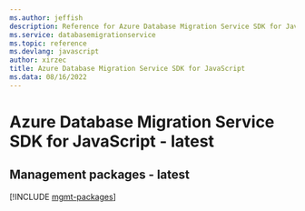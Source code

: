 ```yaml
---
ms.author: jeffish
description: Reference for Azure Database Migration Service SDK for JavaScript
ms.service: databasemigrationservice
ms.topic: reference
ms.devlang: javascript
author: xirzec
title: Azure Database Migration Service SDK for JavaScript
ms.data: 08/16/2022
---
```

# Azure Database Migration Service SDK for JavaScript - latest

## Management packages - latest
[!INCLUDE [mgmt-packages](database-migration-service-mgmt-index.md)]